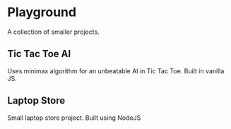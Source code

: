 # Playground
A collection of smaller projects.

## Tic Tac Toe AI
Uses minimax algorithm for an unbeatable AI in Tic Tac Toe. Built in vanilla JS.

## Laptop Store 
Small laptop store project. Built using NodeJS
